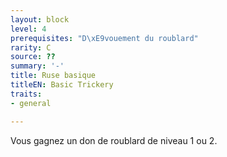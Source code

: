 ```yaml
---
layout: block
level: 4
prerequisites: "D\xE9vouement du roublard"
rarity: C
source: ??
summary: '-'
title: Ruse basique
titleEN: Basic Trickery
traits:
- general

---
```


<p>Vous gagnez un don de roublard de niveau 1 ou 2.</p>